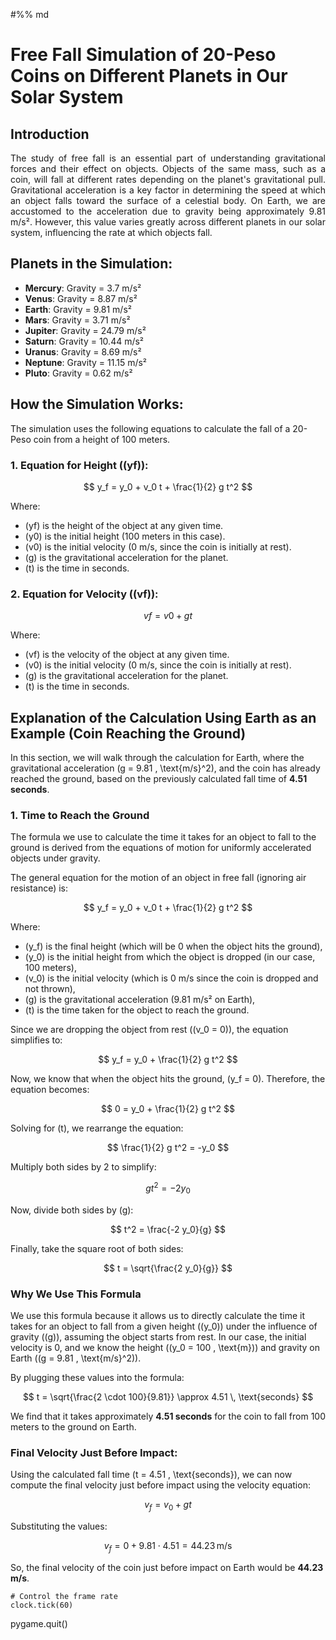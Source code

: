 #%% md
# **Free Fall Simulation of 20-Peso Coins on Different Planets in Our Solar System**

## Introduction
<div style="text-align: justify;">
 The study of free fall is an essential part of understanding gravitational forces and their effect on objects. Objects of the same mass, such as a coin, will fall at different rates depending on the planet's gravitational pull. Gravitational acceleration is a key factor in determining the speed at which an object falls toward the surface of a celestial body. On Earth, we are accustomed to the acceleration due to gravity being approximately 9.81 m/s². However, this value varies greatly across different planets in our solar system, influencing the rate at which objects fall.
</div>

## Planets in the Simulation:
- **Mercury**: Gravity = 3.7 m/s²
- **Venus**: Gravity = 8.87 m/s²
- **Earth**: Gravity = 9.81 m/s²
- **Mars**: Gravity = 3.71 m/s²
- **Jupiter**: Gravity = 24.79 m/s²
- **Saturn**: Gravity = 10.44 m/s²
- **Uranus**: Gravity = 8.69 m/s²
- **Neptune**: Gravity = 11.15 m/s²
- **Pluto**: Gravity = 0.62 m/s²

## How the Simulation Works:
The simulation uses the following equations to calculate the fall of a 20-Peso coin from a height of 100 meters.

### 1. Equation for Height (\(yf\)):
$$
y_f = y_0 + v_0 t + \frac{1}{2} g t^2
$$

Where:
- \(yf\) is the height of the object at any given time.
- \(y0\) is the initial height (100 meters in this case).
- \(v0\) is the initial velocity (0 m/s, since the coin is initially at rest).
- \(g\) is the gravitational acceleration for the planet.
- \(t\) is the time in seconds.

### 2. Equation for Velocity (\(vf\)):

$$
vf = v0 + g t
$$

Where:
- \(vf\) is the velocity of the object at any given time.
- \(v0\) is the initial velocity (0 m/s, since the coin is initially at rest).
- \(g\) is the gravitational acceleration for the planet.
- \(t\) is the time in seconds.

## Explanation of the Calculation Using Earth as an Example (Coin Reaching the Ground)

In this section, we will walk through the calculation for Earth, where the gravitational acceleration \(g = 9.81 \, \text{m/s}^2\), and the coin has already reached the ground, based on the previously calculated fall time of **4.51 seconds**.

### 1. Time to Reach the Ground

The formula we use to calculate the time it takes for an object to fall to the ground is derived from the equations of motion for uniformly accelerated objects under gravity.

The general equation for the motion of an object in free fall (ignoring air resistance) is:

$$
y_f = y_0 + v_0 t + \frac{1}{2} g t^2
$$

Where:
- \(y_f\) is the final height (which will be 0 when the object hits the ground),
- \(y_0\) is the initial height from which the object is dropped (in our case, 100 meters),
- \(v_0\) is the initial velocity (which is 0 m/s since the coin is dropped and not thrown),
- \(g\) is the gravitational acceleration (9.81 m/s² on Earth),
- \(t\) is the time taken for the object to reach the ground.

Since we are dropping the object from rest (\(v_0 = 0\)), the equation simplifies to:

$$
y_f = y_0 + \frac{1}{2} g t^2
$$

Now, we know that when the object hits the ground, \(y_f = 0\). Therefore, the equation becomes:

$$
0 = y_0 + \frac{1}{2} g t^2
$$

Solving for \(t\), we rearrange the equation:

$$
\frac{1}{2} g t^2 = -y_0
$$

Multiply both sides by 2 to simplify:

$$
g t^2 = -2 y_0
$$

Now, divide both sides by \(g\):

$$
t^2 = \frac{-2 y_0}{g}
$$

Finally, take the square root of both sides:

$$
t = \sqrt{\frac{2 y_0}{g}}
$$

### Why We Use This Formula

We use this formula because it allows us to directly calculate the time it takes for an object to fall from a given height (\(y_0\)) under the influence of gravity (\(g\)), assuming the object starts from rest. In our case, the initial velocity is 0, and we know the height (\(y_0 = 100 \, \text{m}\)) and gravity on Earth (\(g = 9.81 \, \text{m/s}^2\)).

By plugging these values into the formula:

$$
t = \sqrt{\frac{2 \cdot 100}{9.81}} \approx 4.51 \, \text{seconds}
$$

We find that it takes approximately **4.51 seconds** for the coin to fall from 100 meters to the ground on Earth.


###  Final Velocity Just Before Impact:

Using the calculated fall time \(t = 4.51 \, \text{seconds}\), we can now compute the final velocity just before impact using the velocity equation:

$$
v_f = v_0 + g t
$$

Substituting the values:

$$
v_f = 0 + 9.81 \cdot 4.51 = 44.23 \, \text{m/s}
$$

So, the final velocity of the coin just before impact on Earth would be **44.23 m/s**.


    # Control the frame rate
    clock.tick(60)

pygame.quit()
